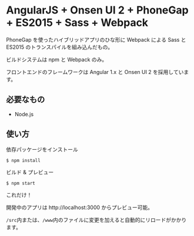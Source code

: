# AngularJS + Onsen UI 2 + PhoneGap + ES2015 + Sass + Webpack

PhoneGap を使ったハイブリッドアプリのひな形に Webpack による Sass と ES2015 のトランスパイルを組み込んだもの。

ビルドシステムは npm と Webpack のみ。

フロントエンドのフレームワークは Angular 1.x と Onsen UI 2 を採用しています。

## 必要なもの
- Node.js

## 使い方
依存パッケージをインストール
```
$ npm install
```

ビルド & プレビュー
```
$ npm start
```
これだけ！

開発中のアプリは http://localhost:3000 からプレビュー可能。

`/src`内または、`/www`内のファイルに変更を加えると自動的にリロードがかかります。
